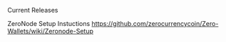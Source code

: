 Current Releases

ZeroNode Setup Instuctions
https://github.com/zerocurrencycoin/Zero-Wallets/wiki/Zeronode-Setup
